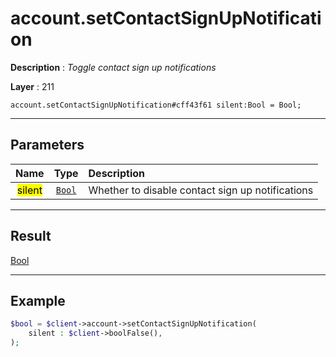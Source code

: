 # account.setContactSignUpNotification

**Description** : *Toggle contact sign up notifications*

**Layer** : 211

```tl
account.setContactSignUpNotification#cff43f61 silent:Bool = Bool;
```

---

## Parameters

| Name | Type | Description |
| :---: | :---: | :--- |
| <mark>silent</mark> | [`Bool`](type/Bool) | Whether to disable contact sign up notifications |

---

## Result

[Bool](type/Bool)

---

## Example

```php
$bool = $client->account->setContactSignUpNotification(
	silent : $client->boolFalse(),
);
```